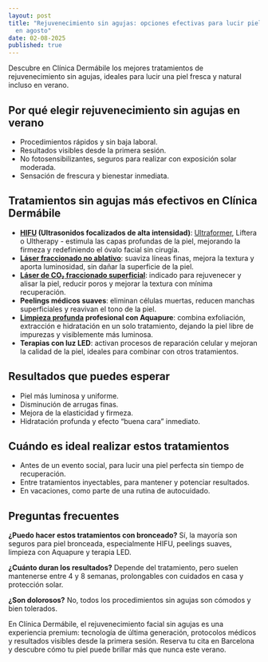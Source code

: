```yaml
---
layout: post
title: "Rejuvenecimiento sin agujas: opciones efectivas para lucir piel radiante
  en agosto"
date: 02-08-2025
published: true
---
```

Descubre en Clínica Dermábile los mejores tratamientos de rejuvenecimiento sin agujas, ideales para lucir una piel fresca y natural incluso en verano.

## **Por qué elegir rejuvenecimiento sin agujas en verano**

* Procedimientos rápidos y sin baja laboral.
* Resultados visibles desde la primera sesión.
* No fotosensibilizantes, seguros para realizar con exposición solar moderada.
* Sensación de frescura y bienestar inmediata.

## **Tratamientos sin agujas más efectivos en Clínica Dermábile**

* **[HIFU](https://www.dermabile.es/tratamientos/lifting-facial/) (Ultrasonidos focalizados de alta intensidad)**: [Ultraformer](https://www.dermabile.es/tratamientos/lifting-facial/), Liftera o Ultherapy -  estimula las capas profundas de la piel, mejorando la firmeza y redefiniendo el óvalo facial sin cirugía.
* **[Láser fraccionado no ablativo](https://www.dermabile.es/tratamientos/rejuvenecimiento-facial-youlaser-prime/)**: suaviza líneas finas, mejora la textura y aporta luminosidad, sin dañar la superficie de la piel.
* **[Láser de CO₂ fraccionado superficial](https://www.dermabile.es/tratamientos/rejuvenecimiento-facial-youlaser-prime/)**: indicado para rejuvenecer y alisar la piel, reducir poros y mejorar la textura con mínima recuperación.
* **Peelings médicos suaves**: eliminan células muertas, reducen manchas superficiales y reavivan el tono de la piel.
* **[Limpieza profunda](https://www.dermabile.es/tratamientos/limpieza-facial-profunda-aquapure/) profesional con Aquapure**: combina exfoliación, extracción e hidratación en un solo tratamiento, dejando la piel libre de impurezas y visiblemente más luminosa.
* **Terapias con luz LED**: activan procesos de reparación celular y mejoran la calidad de la piel, ideales para combinar con otros tratamientos.

## **Resultados que puedes esperar**

* Piel más luminosa y uniforme.
* Disminución de arrugas finas.
* Mejora de la elasticidad y firmeza.
* Hidratación profunda y efecto “buena cara” inmediato.

## **Cuándo es ideal realizar estos tratamientos**

* Antes de un evento social, para lucir una piel perfecta sin tiempo de recuperación.
* Entre tratamientos inyectables, para mantener y potenciar resultados.
* En vacaciones, como parte de una rutina de autocuidado.

## **Preguntas frecuentes**

**¿Puedo hacer estos tratamientos con bronceado?**
Sí, la mayoría son seguros para piel bronceada, especialmente HIFU, peelings suaves, limpieza con Aquapure y terapia LED.

**¿Cuánto duran los resultados?**
Depende del tratamiento, pero suelen mantenerse entre 4 y 8 semanas, prolongables con cuidados en casa y protección solar.

**¿Son dolorosos?**
No, todos los procedimientos sin agujas son cómodos y bien tolerados.



En Clínica Dermábile, el rejuvenecimiento facial sin agujas es una experiencia premium: tecnología de última generación, protocolos médicos y resultados visibles desde la primera sesión.
Reserva tu cita en Barcelona y descubre cómo tu piel puede brillar más que nunca este verano.
